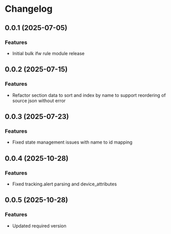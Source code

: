 # Changelog

## 0.0.1 (2025-07-05)

### Features
- Initial bulk ifw rule module release

## 0.0.2 (2025-07-15)

### Features
- Refactor section data to sort and index by name to support reordering of source json without error

## 0.0.3 (2025-07-23)

### Features
- Fixed state management issues with name to id mapping

## 0.0.4 (2025-10-28)

### Features
- Fixed tracking.alert parsing and device_attributes

## 0.0.5 (2025-10-28)

### Features
- Updated required version
